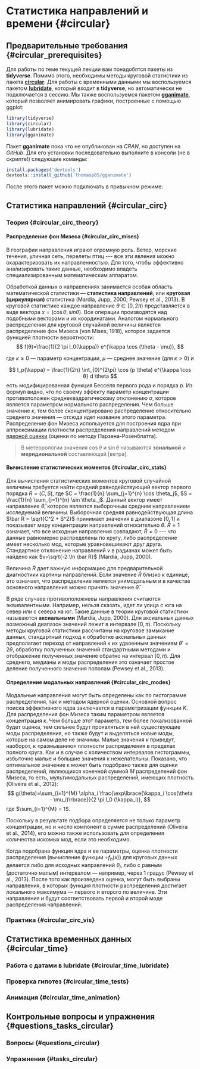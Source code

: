 # Статистика направлений и времени {#circular}



## Предварительные требования {#circular_prerequisites}

Для работы по теме текущей лекции вам понадобятся пакеты из __tidyverse__. Помимо этого, необходимы методы круговой статистики из пакета [__circular__](https://cran.r-project.org/web/packages/circular/). Для работы с временными данными мы воспользуемся пакетом [__lubridate__](https://lubridate.tidyverse.org/), который входит в __tidyverse__, но автоматически не подключается в сессию. Мы также воспользуемся пакетом [__gganimate__](https://github.com/thomasp85/gganimate), который позволяет анимировать графики, построенные с помощью ggplot:

```r
library(tidyverse)
library(circular)
library(lubridate)
library(gganimate)
```

Пакет __gganimate__ пока что не опубликован на _CRAN_, но доступен на _GitHub_. Для его установки последовательно выполните в консоли (не в скрипте!) следующие команды:

```r
install.packages('devtools')
devtools::install_github('thomasp85/gganimate')
```

После этого пакет можно подключать в привычном режиме:


## Статистика направлений {#circular_circ}

### Теория {#circular_circ_theory}

#### Распределение фон Мизеса {#circular_circ_mises}

В географии направления играют огромную роль. Ветер, морские течения, уличная сеть, перелеты птиц --- все эти явления можно охарактеризовать их направленностью. Для того, чтобы эффективно анализировать такие данные, необходимо владеть специализированным математическим аппаратом. 

Обработкой данных о направлениях занимается особая область математической статистики — __статистика направлений__, или __круговая (циркулярная)__ статистика (Mardia, Jupp, 2000; Pewsey et al., 2013). В круговой статистике каждое направление $\theta \in [0, 2\pi)$ представляется в виде вектора $x = (\cos \theta, sin \theta)$. Все операции производятся над подобными векторами и их координатами. Аналогом нормального распределения для круговой случайной величины является распределение фон Мизеса (von Mises, 1918), которое задается функцией плотности вероятности:
$$
f(θ)=\frac{1}{2 \pi I_0(\kappa)} e^{\kappa \cos (\theta - \mu)},
$$

где $\kappa \geq 0$ — параметр концентрации, $\mu$ — среднее значение (для $\kappa > 0$) и 

$$
I_p(\kappa) = \frac{1}{2π} \int_{0}^{2\pi} \cos (p \theta) e^{\kappa \cos θ} d \theta
$$
есть модифицированная функция Бесселя первого рода и порядка $p$. Из формул видно, что по своему эффекту параметр концентрации противоположен среднеквадратическому отклонению $\sigma$, которое является параметром нормального распределения. Чем больше значение $\kappa$, тем более сконцентрировано распределение относительно среднего значения — отсюда идет название этого параметра. Распределение фон Мизеса используется для построения ядра при аппроксимации плотности распределения направлений методом [ядерной оценки](https://en.wikipedia.org/wiki/Kernel_density_estimation) (оценки по методу Парзена-Розенблатта).

> В метеорологии значения $\cos \theta$ и $\sin \theta$ называются __зональной__ и __меридиональной__ составляющей [ветра].

#### Вычисление статистических моментов {#circular_circ_stats}

Для вычисления статистических моментов круговой случайной величины требуется найти средний равнодействующий вектор первого порядка $R = (C, S)$, где $C = \frac{1}{n} \sum_{j=1}^{n} \cos \theta_j$, $S = \frac{1}{n} \sum_{j=1}^{n} \sin \theta_j$. Данный вектор имеет направление $\bar\theta$, которое является выборочным средним направлением исследуемой величины. Выборочная средняя равнодействующая длина $\bar R = \sqrt{C^2 + S^2}$ принимает значения в диапазоне $[0, 1]$ и показывает меру концентрации направлений относительно $\theta$. $\bar R = 1$ означает, что все исходные направления совпадают, $\bar R = 0$ --- что данные равномерно распределены по кругу, либо распределение имеет несколько мод, которые уравновешивают друг друга. Стандартное отклонение направлений $v$ в радианах может быть найдено как $v=\sqrt{-2 \ln \bar R}$ (Mardia, Jupp, 2000).

Величина $\bar R$ дает важную информацию для предварительной диагностики картины направлений. Если значение $\bar R$ близко к единице, это означает, что распределение является унимодальным и в качестве основного направления можно принять значение $\bar θ$. 

В ряде случаев противоположнееы направления считаются эквивалентными. Например, нельзя сказать, идет ли улица с юга на север или с севера на юг. Такие данные в теории круговой статистики называются __аксиальными__ (Mardia, Jupp, 2000). Для аксиальных данных возможный диапазон значений лежит в интервале $[0, \pi)$. Поскольку методы круговой статистики рассчитаны на круговое замыкание данных, стандартный подход к обработке аксиальных данных предполагает переход от направлений к их удвоенным значениям $\theta' = 2\theta$, обработку полученных значений стандартными методами и отображение полученных значение обратно на интервал $[0, \pi)$. Для среднего, медианы и моды распределения это означает простое деление полученного значения пополам (Pewsey et al., 2013).

#### Определение модальных направлений {#circular_circ_modes}

Модальные направления могут быть определены как по гистограмме распределения, так и методом ядерной оценки. Основной вопрос поиска эффективного ядра заключается в параметризации функции $K$. Для распределения фон Мизеса таким параметром является концентрация $\kappa$. Чем больше этот параметр, тем более локализованной будет оценка, тем сильнее будут проявляться в ней существующие моды распределения, но также будут и выделяться новые моды, которые на самом деле не значимы. Малые значения $\kappa$ приведут, наоборот, к «размыванию» плотности распределения в пределах полного круга. Как и в случае с количеством интервалов гистограммы, избыточно малые и большие значения κ нежелательны. Показано, что оптимальное значение κ может быть подобрано также для оценки распределений, являющихся конечной суммой $M$ распределений фон Мизеса, то есть, мультимодальных распределений, имеющих плотность (Oliveira et al., 2012):
$$
g(\theta)=\sum_{i=1}^{M} \alpha_i \frac{\exp\lbrace{\kappa_i \cos(\theta - \mu_i)\rbrace}}{2 \pi I_0 (\kappa_i)},
$$
где $\sum_{i=1}^{M} = 1$.

Поскольку в результате подбора определяется не только параметр концентрации, но и число компонент в сумме распределений (Oliveira et al., 2014), его можно также использовать для определения количества искомых мод, если это необходимо. 

Когда подобрана функция ядра и ее параметры, оценка плотности распределения (вычисление функции $\circ f _h (x)$) для круговых данных делается либо для исходных направлений $\theta_j$, либо с равным (достаточно малым) интервалом — например, через 1 градус (Pewsey et al., 2013). После того как произведена оценка, могут быть выбраны направления, в которых функция плотности распределения достигает локального максимума — первого и второго по величине.  Эти направления и будут соответствовать первой и второй моде распределения направлений.

### Практика {#circular_circ_vis}

## Статистика временных данных {#circular_time}

### Работа с датами в lubridate {#circular_time_lubridate}

### Проверка гипотез {#circular_time_tests}

### Анимация {#circular_time_animation}

## Контрольные вопросы и упражнения {#questions_tasks_circular}

### Вопросы {#questions_circular}

### Упражнения {#tasks_circular}

